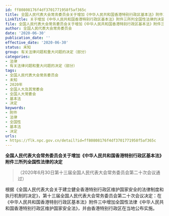 ```yaml
---
id: ff80808176f4df3701771958f5af365c
title: 全国人民代表大会常务委员会关于增加《中华人民共和国香港特别行政区基本法》附件三所列全国性法律的决定（2020）
LinkTitle: 关于增加《中华人民共和国香港特别行政区基本法》附件三所列全国性法律的决定（2020）
file: 全国人民代表大会常务委员会关于增加《中华人民共和国香港特别行政区基本法》附件三所列全国性法律的决定（2020）_ff80808176f4df3701771958f5af365c.docx
author: 全国人民代表大会常务委员会
date: '2020-06-30'
publication_date: ''
effective_date: '2020-06-30'
status: 未知
group: 有关法律问题和重大问题的决定（部分）
categories:
- 法律
- 有关法律问题和重大问题的决定（部分）
tags:
- 全国人民代表大会常务委员会
- 未知
- 2020年
- 全国人大及其常委会
- 全国人大常委会
- 基本法
- 决定
keywords:
- 附件
- 法律
- 全国性
- 基本法
- 决定
urls:
- https://flk.npc.gov.cn/detail?id=ff80808176f4df3701771958f5af365c
---
```


**全国人民代表大会常务委员会关于增加《中华人民共和国香港特别行政区基本法》附件三所列全国性法律的决定**

> （2020年6月30日第十三届全国人民代表大会常务委员会第二十次会议通过）

根据《全国人民代表大会关于建立健全香港特别行政区维护国家安全的法律制度和执行机制的决定》，第十三届全国人民代表大会常务委员会第二十次会议决定：在《中华人民共和国香港特别行政区基本法》附件三中增加全国性法律《中华人民共和国香港特别行政区维护国家安全法》，并由香港特别行政区在当地公布实施。
